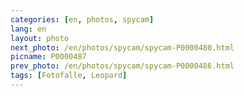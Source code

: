 ```yaml
---
categories: [en, photos, spycam]
lang: en
layout: photo
next_photo: /en/photos/spycam/spycam-P0000480.html
picname: P0000487
prev_photo: /en/photos/spycam/spycam-P0000486.html
tags: [Fotofalle, Leopard]
---
```

